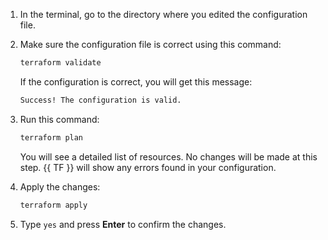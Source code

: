 1. In the terminal, go to the directory where you edited the configuration file.
1. Make sure the configuration file is correct using this command:

   ```bash
   terraform validate
   ```

   If the configuration is correct, you will get this message:

   ```bash
   Success! The configuration is valid.
   ```

1. Run this command:

   ```bash
   terraform plan
   ```

   You will see a detailed list of resources. No changes will be made at this step. {{ TF }} will show any errors found in your configuration.
1. Apply the changes:

   ```bash
   terraform apply
   ```

1. Type `yes` and press **Enter** to confirm the changes.